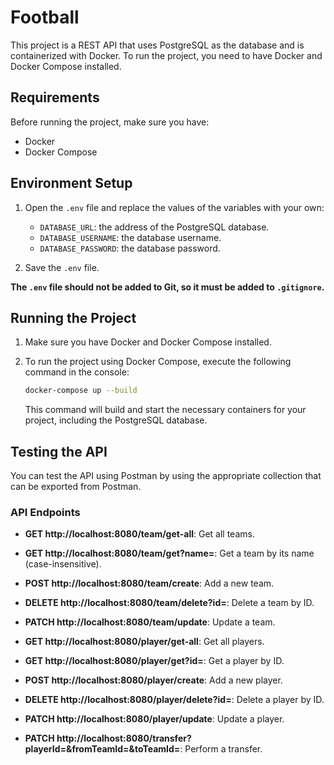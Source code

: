 # Football

This project is a REST API that uses PostgreSQL as the database and is containerized with Docker. To run the project, you need to have Docker and Docker Compose installed.

## Requirements

Before running the project, make sure you have:

- Docker
- Docker Compose

## Environment Setup

1. Open the `.env` file and replace the values of the variables with your own:

    - `DATABASE_URL`: the address of the PostgreSQL database.
    - `DATABASE_USERNAME`: the database username.
    - `DATABASE_PASSWORD`: the database password.

2. Save the `.env` file.

**The `.env` file should not be added to Git, so it must be added to `.gitignore`.**

## Running the Project

1. Make sure you have Docker and Docker Compose installed.

2. To run the project using Docker Compose, execute the following command in the console:

    ```bash
    docker-compose up --build
    ```

   This command will build and start the necessary containers for your project, including the PostgreSQL database.

## Testing the API

You can test the API using Postman by using the appropriate collection that can be exported from Postman.

### API Endpoints

- **GET http://localhost:8080/team/get-all**: Get all teams.
- **GET http://localhost:8080/team/get?name=**: Get a team by its name (case-insensitive).
- **POST http://localhost:8080/team/create**: Add a new team.
- **DELETE http://localhost:8080/team/delete?id=**: Delete a team by ID.
- **PATCH http://localhost:8080/team/update**: Update a team.


- **GET http://localhost:8080/player/get-all**: Get all players.
- **GET http://localhost:8080/player/get?id=**: Get a player by ID.
- **POST http://localhost:8080/player/create**: Add a new player.
- **DELETE http://localhost:8080/player/delete?id=**: Delete a player by ID.
- **PATCH http://localhost:8080/player/update**: Update a player.


- **PATCH http://localhost:8080/transfer?playerId=&fromTeamId=&toTeamId=**: Perform a transfer.
